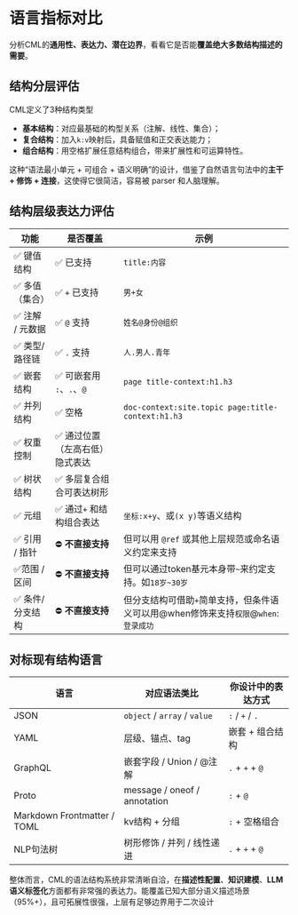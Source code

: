 # 语言指标对比

分析CML的**通用性、表达力、潜在边界**，看看它是否能**覆盖绝大多数结构描述的需要**。



## 结构分层评估

CML定义了3种结构类型

- **基本结构**：对应最基础的构型关系（注解、线性、集合）；
- **复合结构**：加入`k:v`映射后，具备赋值和正交表达能力；
- **组合结构**：用空格扩展任意结构组合，带来扩展性和可运算特性。

这种“语法最小单元 + 可组合 + 语义明确”的设计，借鉴了自然语言句法中的**主干 + 修饰 + 连接**，这使得它很简洁，容易被 parser 和人脑理解。

## 结构层级表达力评估

| 功能            | 是否覆盖                       | 示例                                                         |
| --------------- | ------------------------------ | ------------------------------------------------------------ |
| ✅ 键值结构      | ✅ 已支持                       | `title:内容`                                                 |
| ✅ 多值（集合）  | ✅ `+` 已支持                   | `男+女`                                                      |
| ✅ 注解 / 元数据 | ✅ `@` 支持                     | `姓名@身份@组织`                                             |
| ✅ 类型/路径链   | ✅ `.` 支持                     | `人.男人.青年`                                               |
| ✅ 嵌套结构      | ✅ 可嵌套用 `:`、`.`、`@`       | `page title-context:h1.h3`                                   |
| ✅ 并列结构      | ✅ 空格                         | `doc-context:site.topic page:title-context:h1.h3`            |
| ✅ 权重控制      | ✅ 通过位置（左高右低）隐式表达 |                                                              |
| ✅ 树状结构      | ✅ 多层复合组合可表达树形       |                                                              |
| ✅ 元组          | ✅ 通过`+` 和结构组合表达       | `坐标:x+y`、或`(x y)`等语义结构                              |
| ✅ 引用 / 指针   | ⛔ **不直接支持**               | 但可以用 `@ref` 或其他上层规范或命名语义约定来支持           |
| ✅范围 / 区间    | ⛔ **不直接支持**               | 但可以通过token基元本身带`~`来约定支持。如`18岁~30岁`        |
| ✅ 条件/分支结构 | ⛔ **不直接支持**               | 但分支结构可借助`+`简单支持，但条件语义可以用@when修饰来支持`权限`@`when`:`登录成功` |

## 对标现有结构语言

| 语言                        | 对应语法类比                 | 你设计中的表达方式 |
| --------------------------- | ---------------------------- | ------------------ |
| JSON                        | `object` / `array` / `value` | `:` / `+` / `.`    |
| YAML                        | 层级、锚点、tag              | 嵌套 + 组合结构    |
| GraphQL                     | 嵌套字段 / Union / @注解     | `.` + `+` + `@`    |
| Proto                       | message / oneof / annotation | `:` + `@`          |
| Markdown Frontmatter / TOML | kv结构 + 分组                | `:` + 空格组合     |
| NLP句法树                   | 树形修饰 / 并列 / 线性递进   | `.` + `+` + `@`    |

整体而言，CML的语法结构系统非常清晰自洽，在**描述性配置**、**知识建模**、**LLM语义标签化**方面都有非常强的表达力。能覆盖已知大部分语义描述场景（95%+），且可拓展性很强，上层有足够边界用于二次设计
